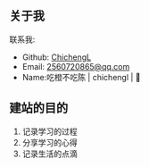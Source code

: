 ## 关于我

联系我:

- Github: [ChichengL](https://github.com/ChichengL)
- Email: 2560720865@qq.com
- Name:吃橙不吃陈 | chichengl | 🍊

## 建站的目的

1. 记录学习的过程
2. 分享学习的心得
3. 记录生活的点滴
